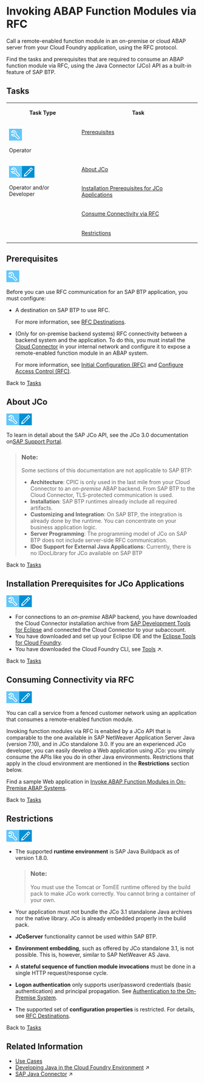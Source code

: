 <!-- loiofa4adc9bd40e45dbac573fd616695446 -->

# Invoking ABAP Function Modules via RFC

Call a remote-enabled function module in an on-premise or cloud ABAP server from your Cloud Foundry application, using the RFC protocol.

Find the tasks and prerequisites that are required to consume an ABAP function module via RFC, using the Java Connector \(JCo\) API as a built-in feature of SAP BTP.



<a name="loiofa4adc9bd40e45dbac573fd616695446__tasks_rfc"/>

## Tasks


<table>
<tr>
<th valign="top">

Task Type

</th>
<th valign="top">

Task

</th>
</tr>
<tr>
<td valign="top">

![](images/CS_TASK_Admin_219b363.png)

Operator

</td>
<td valign="top">

[Prerequisites](invoking-abap-function-modules-via-rfc-fa4adc9.md#loiofa4adc9bd40e45dbac573fd616695446__config)

</td>
</tr>
<tr>
<td valign="top" rowspan="4">

![](images/CS_TASK_Admin_Dev_7c2c6d8.png)

Operator and/or Developer

</td>
<td valign="top">

[About JCo](invoking-abap-function-modules-via-rfc-fa4adc9.md#loiofa4adc9bd40e45dbac573fd616695446__jco)

</td>
</tr>
<tr>
<td valign="top">

[Installation Prerequisites for JCo Applications](invoking-abap-function-modules-via-rfc-fa4adc9.md#loiofa4adc9bd40e45dbac573fd616695446__install)

</td>
</tr>
<tr>
<td valign="top">

[Consume Connectivity via RFC](invoking-abap-function-modules-via-rfc-fa4adc9.md#loiofa4adc9bd40e45dbac573fd616695446__consume)

</td>
</tr>
<tr>
<td valign="top">

[Restrictions](invoking-abap-function-modules-via-rfc-fa4adc9.md#loiofa4adc9bd40e45dbac573fd616695446__restrict)

</td>
</tr>
</table>



<a name="loiofa4adc9bd40e45dbac573fd616695446__config"/>

## Prerequisites

![](images/CS_TASK_Admin_219b363.png)

Before you can use RFC communication for an SAP BTP application, you must configure:

-   A destination on SAP BTP to use RFC.

    For more information, see [RFC Destinations](rfc-destinations-238d027.md).

-   \(Only for on-premise backend systems\) RFC connectivity between a backend system and the application. To do this, you must install the [Cloud Connector](cloud-connector-e6c7616.md) in your internal network and configure it to expose a remote-enabled function module in an ABAP system.

    For more information, see [Initial Configuration \(RFC\)](initial-configuration-rfc-f09eefe.md) and [Configure Access Control \(RFC\)](configure-access-control-rfc-ca58689.md).


Back to [Tasks](invoking-abap-function-modules-via-rfc-fa4adc9.md#loiofa4adc9bd40e45dbac573fd616695446__tasks_rfc)



<a name="loiofa4adc9bd40e45dbac573fd616695446__jco"/>

## About JCo

![](images/CS_TASK_Admin_Dev_7c2c6d8.png)

To learn in detail about the SAP JCo API, see the JCo 3.0 documentation on[SAP Support Portal](https://support.sap.com/en/product/connectors/jco.html#section_1355144687).

> ### Note:  
> Some sections of this documentation are not applicable to SAP BTP:
> 
> -   **Architecture**: CPIC is only used in the last mile from your Cloud Connector to an *on-premise* ABAP backend. From SAP BTP to the Cloud Connector, TLS-protected communication is used.
> -   **Installation**: SAP BTP runtimes already include all required artifacts.
> -   **Customizing and Integration**: On SAP BTP, the integration is already done by the runtime. You can concentrate on your business application logic.
> -   **Server Programming**: The programming model of JCo on SAP BTP does not include server-side RFC communication.
> -   **IDoc Support for External Java Applications**: Currently, there is no IDocLibrary for JCo available on SAP BTP

Back to [Tasks](invoking-abap-function-modules-via-rfc-fa4adc9.md#loiofa4adc9bd40e45dbac573fd616695446__tasks_rfc)



<a name="loiofa4adc9bd40e45dbac573fd616695446__install"/>

## Installation Prerequisites for JCo Applications

![](images/CS_TASK_Admin_Dev_7c2c6d8.png)

-   For connections to an *on-premise* ABAP backend, you have downloaded the Cloud Connector installation archive from [SAP Development Tools for Eclipse](https://tools.hana.ondemand.com/#cloud) and connected the Cloud Connector to your subaccount.
-   You have downloaded and set up your Eclipse IDE and the [Eclipse Tools for Cloud Foundry](https://projects.eclipse.org/projects/ecd.cft).
-   You have downloaded the Cloud Foundry CLI, see [Tools](https://help.sap.com/viewer/65de2977205c403bbc107264b8eccf4b/Cloud/en-US/abcae5b568c94e5391a74d15f5db9213.html "SAP BTP includes many tools to help you develop and manage applications, and connect them to your on-premise systems.") :arrow_upper_right:.

Back to [Tasks](invoking-abap-function-modules-via-rfc-fa4adc9.md#loiofa4adc9bd40e45dbac573fd616695446__tasks_rfc)



<a name="loiofa4adc9bd40e45dbac573fd616695446__consume"/>

## Consuming Connectivity via RFC

![](images/CS_TASK_Admin_Dev_7c2c6d8.png)

You can call a service from a fenced customer network using an application that consumes a remote-enabled function module.

Invoking function modules via RFC is enabled by a JCo API that is comparable to the one available in SAP NetWeaver Application Server Java \(version 7.10\), and in JCo standalone 3.0. If you are an experienced JCo developer, you can easily develop a Web application using JCo: you simply consume the APIs like you do in other Java environments. Restrictions that apply in the cloud environment are mentioned in the **Restrictions** section below.

Find a sample Web application in [Invoke ABAP Function Modules in On-Premise ABAP Systems](invoke-abap-function-modules-in-on-premise-abap-systems-bfcb54c.md). 

Back to [Tasks](invoking-abap-function-modules-via-rfc-fa4adc9.md#loiofa4adc9bd40e45dbac573fd616695446__tasks_rfc)



<a name="loiofa4adc9bd40e45dbac573fd616695446__restrict"/>

## Restrictions

![](images/CS_TASK_Admin_Dev_7c2c6d8.png)

-   The supported **runtime environment** is SAP Java Buildpack as of version 1.8.0.

    > ### Note:  
    > You must use the Tomcat or TomEE runtime offered by the build pack to make JCo work correctly. You cannot bring a container of your own.

-   Your application must not bundle the JCo 3.1 standalone Java archives nor the native library. JCo is already embedded properly in the build pack.
-   **JCoServer** functionality cannot be used within SAP BTP.
-   **Environment embedding**, such as offered by JCo standalone 3.1, is not possible. This is, however, similar to SAP NetWeaver AS Java.
-   A **stateful sequence of function module invocations** must be done in a single HTTP request/response cycle.
-   **Logon authentication** only supports user/password credentials \(basic authentication\) and principal propagation. See [Authentication to the On-Premise System](authentication-to-the-on-premise-system-67b0b94.md).

-   The supported set of **configuration properties** is restricted. For details, see [RFC Destinations](rfc-destinations-238d027.md).

Back to [Tasks](invoking-abap-function-modules-via-rfc-fa4adc9.md#loiofa4adc9bd40e45dbac573fd616695446__tasks_rfc)



<a name="loiofa4adc9bd40e45dbac573fd616695446__section_xpc_xgv_wqb"/>

## Related Information

-   [Use Cases](use-cases-effd6be.md)
-   [Developing Java in the Cloud Foundry Environment](https://help.sap.com/viewer/65de2977205c403bbc107264b8eccf4b/Cloud/en-US/a3f90069d6cd41da82f34a6123d82ce6.html "Find selected information for Java development on SAP BTP, Cloud Foundry and references to more detailed sources.") :arrow_upper_right:
-   [SAP Java Connector](https://help.sap.com/viewer/65de2977205c403bbc107264b8eccf4b/Cloud/en-US/3cee866c27ec4492b789b10c5d52d94b.html "You can use the SAP Java Connector through the SAP Java buildpacks.") :arrow_upper_right:

